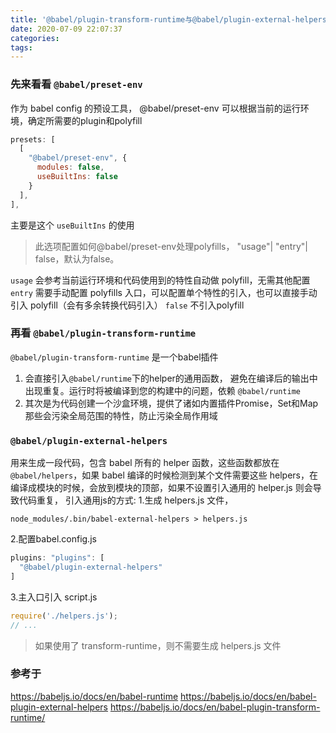 ```yaml
---
title: '@babel/plugin-transform-runtime与@babel/plugin-external-helpers'
date: 2020-07-09 22:07:37
categories:
tags:
---
```


### 先来看看 `@babel/preset-env`
作为 babel config 的预设工具， @babel/preset-env 可以根据当前的运行环境，确定所需要的plugin和polyfill
```js
presets: [
  [
    "@babel/preset-env", {
      modules: false,
      useBuiltIns: false
    }
  ],
],
```
主要是这个 `useBuiltIns` 的使用
> 此选项配置如何@babel/preset-env处理polyfills， "usage"| "entry"| false，默认为false。

`usage` 会参考当前运行环境和代码使用到的特性自动做 polyfill，无需其他配置
`entry` 需要手动配置 polyfills 入口，可以配置单个特性的引入，也可以直接手动引入 polyfill（会有多余转换代码引入）
`false` 不引入polyfill

### 再看 `@babel/plugin-transform-runtime`
`@babel/plugin-transform-runtime` 是一个babel插件
1. 会直接引入`@babel/runtime`下的helper的通用函数， 避免在编译后的输出中出现重复。运行时将被编译到您的构建中的问题，依赖 `@babel/runtime`
2. 其次是为代码创建一个沙盒环境，提供了诸如内置插件Promise，Set和Map那些会污染全局范围的特性，防止污染全局作用域

### `@babel/plugin-external-helpers`
用来生成一段代码，包含 babel 所有的 helper 函数，这些函数都放在 `@babel/helpers`，如果 babel 编译的时候检测到某个文件需要这些 helpers，在编译成模块的时候，会放到模块的顶部，如果不设置引入通用的 helper.js 则会导致代码重复，
引入通用js的方式:
1.生成 helpers.js 文件，
```code
node_modules/.bin/babel-external-helpers > helpers.js
```
2.配置babel.config.js
```js
plugins: "plugins": [
  "@babel/plugin-external-helpers"
]
```
3.主入口引入 script.js
```js
require('./helpers.js');
// ...
```

> 如果使用了 transform-runtime，则不需要生成 helpers.js 文件

### 参考于
https://babeljs.io/docs/en/babel-runtime
https://babeljs.io/docs/en/babel-plugin-external-helpers
https://babeljs.io/docs/en/babel-plugin-transform-runtime/

